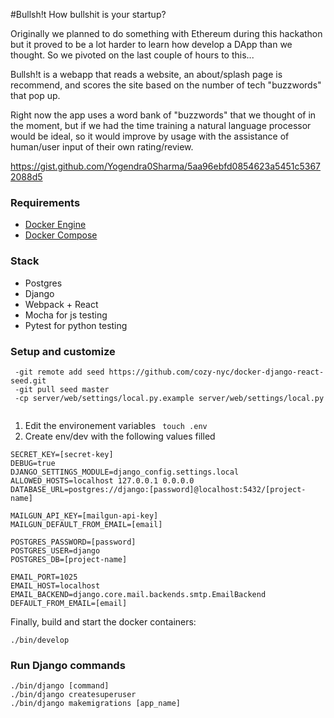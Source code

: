 
#Bullsh!t
How bullshit is your startup?

Originally we planned to do something with Ethereum during this hackathon but
it proved to be a lot harder to learn how develop a DApp than we thought. So
we pivoted on the last couple of hours to this...

Bullsh!t is a webapp that reads a website, an about/splash page is recommend,
and scores the site based on the number of tech "buzzwords" that pop up.

Right now the app uses a word bank of "buzzwords" that we thought of in the
moment, but if we had the time training a natural language processor would be
ideal, so it would improve by usage with the assistance of human/user input of
their own rating/review.



https://gist.github.com/Yogendra0Sharma/5aa96ebfd0854623a5451c53672088d5

### Requirements
* [Docker Engine](https://docs.docker.com/engine/installation)
* [Docker Compose](https://docs.docker.com/compose/install)

### Stack
* Postgres
* Django
* Webpack + React
* Mocha for js testing
* Pytest for python testing

### Setup and customize

```
 -git remote add seed https://github.com/cozy-nyc/docker-django-react-seed.git
 -git pull seed master
 -cp server/web/settings/local.py.example server/web/settings/local.py
 
 ```

1. Edit the environement variables
` touch .env`
2. Create env/dev with the following values filled

```
SECRET_KEY=[secret-key]
DEBUG=true
DJANGO_SETTINGS_MODULE=django_config.settings.local
ALLOWED_HOSTS=localhost 127.0.0.1 0.0.0.0
DATABASE_URL=postgres://django:[password]@localhost:5432/[project-name]

MAILGUN_API_KEY=[mailgun-api-key]
MAILGUN_DEFAULT_FROM_EMAIL=[email]

POSTGRES_PASSWORD=[password]
POSTGRES_USER=django
POSTGRES_DB=[project-name]

EMAIL_PORT=1025
EMAIL_HOST=localhost
EMAIL_BACKEND=django.core.mail.backends.smtp.EmailBackend
DEFAULT_FROM_EMAIL=[email]
```

Finally, build and start the docker containers:

```
./bin/develop
```

### Run Django commands

```
./bin/django [command]
./bin/django createsuperuser
./bin/django makemigrations [app_name]
```
